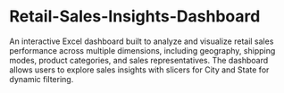 # Retail-Sales-Insights-Dashboard
An interactive Excel dashboard built to analyze and visualize retail sales performance across multiple dimensions, including geography, shipping modes, product categories, and sales representatives. The dashboard allows users to explore sales insights with slicers for City and State for dynamic filtering.
